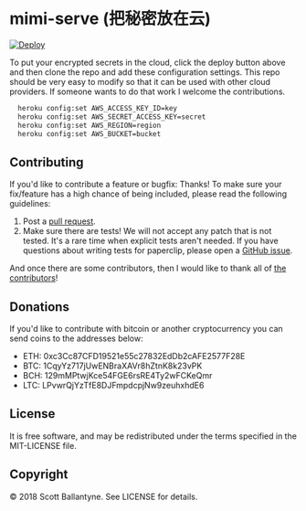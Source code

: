 mimi-serve (把秘密放在云)
=========

[![Deploy](https://www.herokucdn.com/deploy/button.svg)](https://heroku.com/deploy?template=https://github.com/ballantyne/mimi-serve)

To put your encrypted secrets in the cloud, click the deploy button above and then clone the repo and add these configuration settings.  This repo should be very easy to modify so that it can be used with other cloud providers.  If someone wants to do that work I welcome the contributions.

```bash
  heroku config:set AWS_ACCESS_KEY_ID=key
  heroku config:set AWS_SECRET_ACCESS_KEY=secret
  heroku config:set AWS_REGION=region
  heroku config:set AWS_BUCKET=bucket
```

Contributing
------------

If you'd like to contribute a feature or bugfix: Thanks! To make sure your fix/feature has a high chance of being included, please read the following guidelines:

1. Post a [pull request](https://github.com/ballantyne/mimi-serve/compare/).
2. Make sure there are tests! We will not accept any patch that is not tested.
   It's a rare time when explicit tests aren't needed. If you have questions
   about writing tests for paperclip, please open a
   [GitHub issue](https://github.com/ballantyne/mimi-serve/issues/new).


And once there are some contributors, then I would like to thank all of [the contributors](https://github.com/ballantyne/mimi-serve/graphs/contributors)!


Donations
------------

If you'd like to contribute with bitcoin or another cryptocurrency you can send coins to the addresses below:

* ETH: 0xc3Cc87CFD19521e55c27832EdDb2cAFE2577F28E
* BTC: 1CqyYz717jUwENBraXAVr8hZtnK8k23vPK
* BCH: 129mMPtwjKce54FGE6rsRE4Ty2wFCKeQmr
* LTC: LPvwrQjYzTfE8DJFmpdcpjNw9zeuhxhdE6

License
-------

It is free software, and may be redistributed under the terms specified in the MIT-LICENSE file.

Copyright
-------
© 2018 Scott Ballantyne. See LICENSE for details.
